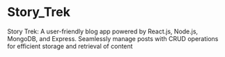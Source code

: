 # Story_Trek
Story Trek: A user-friendly blog app powered by React.js, Node.js, MongoDB, and Express. Seamlessly manage posts with CRUD operations for efficient storage and retrieval of content

